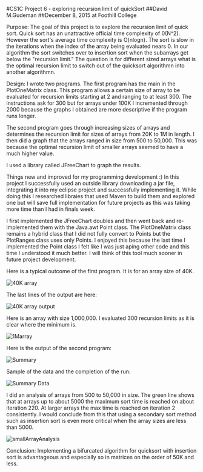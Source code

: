 #CS1C Project 6 - exploring recursion limit of quickSort
##David M.Gudeman
##December 8, 2015 at Foothill College

Purpose: The goal of this project is to explore the recursion limit of quick
sort.  Quick sort has an unattractive official time complexity of 0(N^2). However 
the sort's average time complexity is O(nlogn). The sort is slow in the iterations
when the index of the array being evaluated nears 0. In our algorithm the sort
switches over to insertion sort when the subarrays get below the "recursion 
limit." The question is for different sized arrays what is the optimal recursion
limit to switch out of the quicksort algorithmn into another algorithmn.

Design: I wrote two programs. The first program has the main in the PlotOneMatrix 
class. This program allows a certain size of array to be evaluated for recursion 
limits starting at 2 and ranging to at least 300. The instructions ask for 300 but 
for arrays under 100K I incremented through 2000 because the  graphs I obtained 
are more descriptive if the program runs longer.

The second program goes through increasing sizes of arrays and determines the 
recursion limit for sizes of arrays from 20K to 1M in length. I then did a graph
that the arrays ranged in size from 500 to 50,000. This was because the optimal 
recursion limit of smaller arrays seemed to have a much higher value. 

I used a library called JFreeChart to graph the results.

Things new and improved for my programming development :)
In this project I successfully used an outside library downloading a jar file,
integrating it into my eclipse project and successfully implementing it. While 
doing this I researched libraies that used Maven to build them and explored one
but will save full implementation for future projects as this was taking more 
time than I had in finals week.

I first implemented the JFreeChart doubles and then went back
and re-implemented them with the Java.awt Point class. The PlotOneMatrix class
remains a hybrid class that I did not fully convert to Points but the PlotRanges
class uses only Points.  I enjoyed this because the last time I implemented the 
Point class I felt like I was just aping other code and this time I understood 
it much better. I will think of this tool much sooner in future project 
development.

Here is a typical outcome of the first program. It is for an array size of
40K.  
  
![40K array](./resources/40KArray.png)  
  
The last lines of the output are here:  
  
![40K array output](./resources/40KArrayData.png)  
  
Here is an array with size 1,000,000. I evaluated 300 recursion limits as it 
is clear where the minimum is.  
  
![1Marray](./resources/1Marray.png)  

Here is the output of the second program:  
  
![Summary](./resources/Summary.png)

Sample of the data and the completion of the run:  
  
![Summary Data](./resources/SummaryData.png)
  
I did an analysis of arrays from 500 to 50,000 in size.  The green line shows
that at arrays up to about 5000 the maximum sort time is reached on about
iteration 220. At larger arrays the max time is reached on iteration 2 
consistently. I would conclude from this that using a secondary sort method
such as insertion sort is even more critical when the array sizes are less than
5000.
  
![smallArrayAnalysis](./resources/smallArrayAnalysis.png)  
  
Conclusion:
Implementing a bifurcated algorithm for quicksort with insertion sort is 
advantageous and especially so in matrices on the order of 50K and less. 

